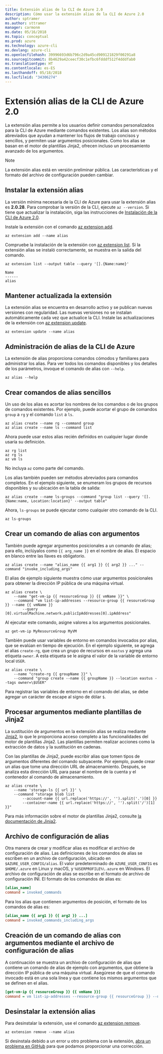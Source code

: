 ```yaml
---
title: Extensión alias de la CLI de Azure 2.0
description: Cómo usar la extensión alias de la CLI de Azure 2.0
author: sptramer
ms.author: sttramer
manager: carmonm
ms.date: 05/16/2018
ms.topic: conceptual
ms.prod: azure
ms.technology: azure-cli
ms.devlang: azure-cli
ms.openlocfilehash: 39996693d6b796c2d9a45cd909121829f00291a8
ms.sourcegitcommit: 8b4629a42ceecf30c1efbc6fdddf512f4dddfab0
ms.translationtype: HT
ms.contentlocale: es-ES
ms.lasthandoff: 05/18/2018
ms.locfileid: "34306274"
---
```

# <a name="the-azure-cli-20-alias-extension"></a>Extensión alias de la CLI de Azure 2.0

La extensión alias permite a los usuarios definir comandos personalizados para la CLI de Azure mediante comandos existentes. Los alias son métodos abreviados que ayudan a mantener los flujos de trabajo concisos y sencillos, y permiten usar argumentos posicionales. Como los alias se basan en el motor de plantillas Jinja2, ofrecen incluso un procesamiento avanzado de los argumentos.

> [!NOTE]
> La extensión alias está en versión preliminar pública. Las características y el formato del archivo de configuración pueden cambiar.

## <a name="install-the-alias-extension"></a>Instalar la extensión alias

La versión mínima necesaria de la CLI de Azure para usar la extensión alias es **2.0.28**. Para comprobar la versión de la CLI, ejecute `az --version`. Si tiene que actualizar la instalación, siga las instrucciones de [Instalación de la CLI de Azure 2.0](./install-azure-cli.md).

Instale la extensión con el comando [az extension add](/cli/azure/extension#az-extension-add).

```azurecli-interactive
az extension add --name alias
```

Compruebe la instalación de la extensión con [az extension list](/cli/azure/extension#az-extension-list). Si la extensión alias se instaló correctamente, se muestra en la salida del comando.

```azurecli-interactive
az extension list --output table --query '[].{Name:name}'
```

```output
Name
------
alias
```

## <a name="keep-the-extension-up-to-date"></a>Mantener actualizada la extensión

La extensión alias se encuentra en desarrollo activo y se publican nuevas versiones con regularidad. Las nuevas versiones no se instalan automáticamente cada vez que actualice la CLI. Instale las actualizaciones de la extensión con [az extension update](/cli/azure/extension#az-extension-update).

```azurecli-interactive
az extension update --name alias
```

## <a name="manage-aliases-for-the-azure-cli"></a>Administración de alias de la CLI de Azure

La extensión de alias proporciona comandos cómodos y familiares para administrar los alias. Para ver todos los comandos disponibles y los detalles de los parámetros, invoque el comando de alias con `--help`.

```azurecli-interactive
az alias --help
```

## <a name="create-simple-alias-commands"></a>Crear comandos de alias sencillos

Un uso de los alias es acortar los nombres de los comandos o de los grupos de comandos existentes. Por ejemplo, puede acortar el grupo de comandos `group` a `rg` y el comando `list` a `ls`.

```azurecli-interactive
az alias create --name rg --command group
az alias create --name ls --command list
```

Ahora puede usar estos alias recién definidos en cualquier lugar donde usaría su definición.

```azurecli-interactive
az rg list
az rg ls
az vm ls
```

No incluya `az` como parte del comando.

Los alias también pueden ser métodos abreviados para comandos completos. En el ejemplo siguiente, se enumeram los grupos de recursos disponibles y su ubicación en la tabla de salida:

```azurecli-interactive
az alias create --name ls-groups --command "group list --query '[].{Name:name, Location:location}' --output table"
```

Ahora, `ls-groups` se puede ejecutar como cualquier otro comando de la CLI.

```azurecli-interactive
az ls-groups
```

## <a name="create-an-alias-command-with-arguments"></a>Crear un comando de alias con argumentos

También puede agregar argumentos posicionales a un comando de alias; para ello, inclúyalos como `{{ arg_name }}` en el nombre de alias. El espacio en blanco entre las llaves es obligatorio.

```azurecli-interactive
az alias create --name "alias_name {{ arg1 }} {{ arg2 }} ..." --command "invoke_including_args"
```

El alias de ejemplo siguiente muestra cómo usar argumentos posicionales para obtener la dirección IP pública de una máquina virtual.

```azurecli-interactive
az alias create \
    --name "get-vm-ip {{ resourceGroup }} {{ vmName }}" \
    --command "vm list-ip-addresses --resource-group {{ resourceGroup }} --name {{ vmName }}
        --query [0].virtualMachine.network.publicIpAddresses[0].ipAddress"
```

Al ejecutar este comando, asigne valores a los argumentos posicionales.

```azurecli-interactive
az get-vm-ip MyResourceGroup MyVM
```

También puede usar variables de entorno en comandos invocados por alias, que se evalúan en tiempo de ejecución. En el ejemplo siguiente, se agrega el alias `create-rg`, que crea un grupo de recursos en `eastus` y agrega una etiqueta `owner`. A esta etiqueta se le asigna el valor de la variable de entorno local `USER`.

```azurecli-interactive
az alias create \
    --name "create-rg {{ groupName }}" \
    --command "group create --name {{ groupName }} --location eastus --tags owner=\$USER"
```

Para registrar las variables de entorno en el comando del alias, se debe agregar un carácter de escape al signo de dólar `$`.

## <a name="process-arguments-using-jinja2-templates"></a>Procesar argumentos mediante plantillas de Jinja2

La sustitución de argumentos en la extensión alias se realiza mediante [Jinja2](http://jinja.pocoo.org/docs/2.10/), lo que le proporciona acceso completo a las funcionalidades del motor de plantillas Jinja2. Las plantillas permiten realizar acciones como la extracción de datos y la sustitución en cadenas.

Con las plantillas de Jinja2, puede escribir alias que tomen tipos de argumentos diferentes del comando subyacente. Por ejemplo, puede crear un alias que tome una dirección URL de almacenamiento. Después, se analiza esta dirección URL para pasar el nombre de la cuenta y el contenedor al comando de almacenamiento.

```azurecli-interactive
az alias create \
    --name 'storage-ls {{ url }}' \
    --command "storage blob list
        --account-name {{ url.replace('https://', '').split('.')[0] }}
        --container-name {{ url.replace('https://', '').split('/')[1] }}"
```

Para más información sobre el motor de plantillas Jinja2, consulte [la documentación de Jinja2](http://jinja.pocoo.org/docs/2.10/templates/).

## <a name="alias-configuration-file"></a>Archivo de configuración de alias

Otra manera de crear y modificar alias es modificar el archivo de configuración de alias. Las definiciones de los comandos de alias se escriben en un archivo de configuración, ubicado en `$AZURE_USER_CONFIG/alias`. El valor predeterminado de `AZURE_USER_CONFIG` es `$HOME/.azure` en Linux y macOS, y `%USERPROFILE%\.azure` en Windows. El archivo de configuración de alias se escribe en el formato de archivo de configuración INI. El formato de los comandos de alias es:

```ini
[alias_name]
command = invoked_commands
```

Para los alias que contienen argumentos de posición, el formato de los comandos de alias es:

```ini
[alias_name {{ arg1 }} {{ arg2 }} ...]
command = invoked_commands_including_args
```

## <a name="create-an-alias-command-with-arguments-via-the-alias-configuration-file"></a>Creación de un comando de alias con argumentos mediante el archivo de configuración de alias

A continuación se muestra un archivo de configuración de alias que contiene un comando de alias de ejemplo con argumentos, que obtiene la dirección IP pública de una máquina virtual. Asegúrese de que el comando invocado está en una sola línea y que contiene los mismos argumentos que se definen en el alias.

```ini
[get-vm-ip {{ resourceGroup }} {{ vmName }}]
command = vm list-ip-addresses --resource-group {{ resourceGroup }} --name {{ vmName }} --query [0].virtualMachine.network.publicIpAddresses[0].ipAddress
```

## <a name="uninstall-the-alias-extension"></a>Desinstalar la extensión alias

Para desinstalar la extensión, use el comando [az extension remove](/cli/azure/extension#az-extension-remove).

```azurecli-interactive
az extension remove --name alias
```

Si desinstala debido a un error u otro problema con la extensión, [abra un problema en GitHub](https://github.com/Azure/azure-cli-extensions/issues) para que podamos proporcionar una corrección.
